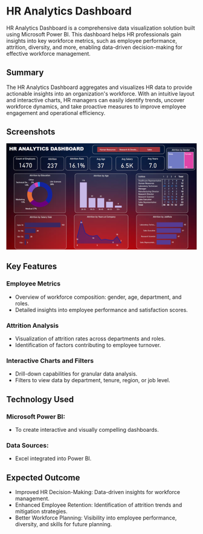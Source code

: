 # HR Analytics Dashboard
HR Analytics Dashboard is a comprehensive data visualization solution built using Microsoft Power BI. This dashboard helps HR professionals gain insights into key workforce metrics, such as employee performance, attrition, diversity, and more, enabling data-driven decision-making for effective workforce management.


## Summary
The HR Analytics Dashboard aggregates and visualizes HR data to provide actionable insights into an organization's workforce. With an intuitive layout and interactive charts, HR managers can easily identify trends, uncover workforce dynamics, and take proactive measures to improve employee engagement and operational efficiency.
## Screenshots

![App Screenshot](https://github.com/Sivani-Dangudubiyyam/vois_final_project/blob/main/HR%20analytics.png)



## Key Features
### Employee Metrics

- Overview of workforce composition: gender, age, department, and roles.
- Detailed insights into employee performance and satisfaction scores.
### Attrition Analysis

- Visualization of attrition rates across departments and roles.
- Identification of factors contributing to employee turnover.

### Interactive Charts and Filters

- Drill-down capabilities for granular data analysis.
- Filters to view data by department, tenure, region, or job level.




## Technology Used
### Microsoft Power BI: 
- To create interactive and visually compelling dashboards.
### Data Sources: 
- Excel integrated into Power BI.

## Expected Outcome
- Improved HR Decision-Making: Data-driven insights for workforce management.
- Enhanced Employee Retention: Identification of attrition trends and mitigation strategies.
- Better Workforce Planning: Visibility into employee performance, diversity, and skills for future planning.
